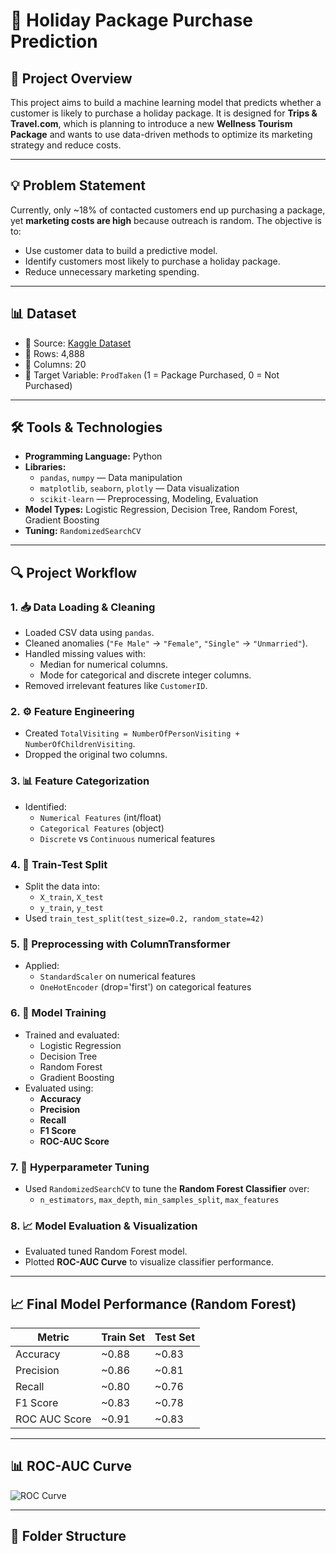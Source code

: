 # 🧳 Holiday Package Purchase Prediction

## 📌 Project Overview
This project aims to build a machine learning model that predicts whether a customer is likely to purchase a holiday package. It is designed for **Trips & Travel.com**, which is planning to introduce a new **Wellness Tourism Package** and wants to use data-driven methods to optimize its marketing strategy and reduce costs.

---

## 💡 Problem Statement

Currently, only ~18% of contacted customers end up purchasing a package, yet **marketing costs are high** because outreach is random. The objective is to:
- Use customer data to build a predictive model.
- Identify customers most likely to purchase a holiday package.
- Reduce unnecessary marketing spending.

---

## 📊 Dataset

- 📁 Source: [Kaggle Dataset](https://www.kaggle.com/datasets/susant4learning/holiday-package-purchase-prediction)
- 🔢 Rows: 4,888
- 🔣 Columns: 20
- 🎯 Target Variable: `ProdTaken` (1 = Package Purchased, 0 = Not Purchased)

---

## 🛠️ Tools & Technologies

- **Programming Language:** Python
- **Libraries:**
  - `pandas`, `numpy` — Data manipulation
  - `matplotlib`, `seaborn`, `plotly` — Data visualization
  - `scikit-learn` — Preprocessing, Modeling, Evaluation
- **Model Types:** Logistic Regression, Decision Tree, Random Forest, Gradient Boosting
- **Tuning:** `RandomizedSearchCV`

---

## 🔍 Project Workflow

### 1. 📥 Data Loading & Cleaning
- Loaded CSV data using `pandas`.
- Cleaned anomalies (`"Fe Male"` → `"Female"`, `"Single"` → `"Unmarried"`).
- Handled missing values with:
  - Median for numerical columns.
  - Mode for categorical and discrete integer columns.
- Removed irrelevant features like `CustomerID`.

### 2. ⚙️ Feature Engineering
- Created `TotalVisiting = NumberOfPersonVisiting + NumberOfChildrenVisiting`.
- Dropped the original two columns.

### 3. 📊 Feature Categorization
- Identified:
  - `Numerical Features` (int/float)
  - `Categorical Features` (object)
  - `Discrete` vs `Continuous` numerical features

### 4. 🔁 Train-Test Split
- Split the data into:
  - `X_train`, `X_test`
  - `y_train`, `y_test`
- Used `train_test_split(test_size=0.2, random_state=42)`

### 5. 🔄 Preprocessing with ColumnTransformer
- Applied:
  - `StandardScaler` on numerical features
  - `OneHotEncoder` (drop='first') on categorical features

### 6. 🤖 Model Training
- Trained and evaluated:
  - Logistic Regression
  - Decision Tree
  - Random Forest
  - Gradient Boosting
- Evaluated using:
  - **Accuracy**
  - **Precision**
  - **Recall**
  - **F1 Score**
  - **ROC-AUC Score**

### 7. 🔧 Hyperparameter Tuning
- Used `RandomizedSearchCV` to tune the **Random Forest Classifier** over:
  - `n_estimators`, `max_depth`, `min_samples_split`, `max_features`

### 8. 📈 Model Evaluation & Visualization
- Evaluated tuned Random Forest model.
- Plotted **ROC-AUC Curve** to visualize classifier performance.

---

## 📈 Final Model Performance (Random Forest)

| Metric         | Train Set | Test Set |
|----------------|-----------|----------|
| Accuracy       | ~0.88     | ~0.83    |
| Precision      | ~0.86     | ~0.81    |
| Recall         | ~0.80     | ~0.76    |
| F1 Score       | ~0.83     | ~0.78    |
| ROC AUC Score  | ~0.91     | ~0.83    |

---

## 📊 ROC-AUC Curve

![ROC Curve](auc.png)

---

## 📂 Folder Structure

